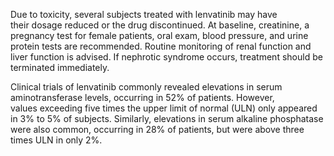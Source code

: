 Due to toxicity, several subjects treated with lenvatinib may have their dosage reduced or the drug discontinued. At baseline, creatinine, a pregnancy test for female patients, oral exam, blood pressure, and urine protein tests are recommended. Routine monitoring of renal function and liver function is advised. If nephrotic syndrome occurs, treatment should be terminated immediately.

Clinical trials of lenvatinib commonly revealed elevations in serum aminotransferase levels, occurring in 52% of patients. However, values exceeding five times the upper limit of normal (ULN) only appeared in 3% to 5% of subjects. Similarly, elevations in serum alkaline phosphatase were also common, occurring in 28% of patients, but were above three times ULN in only 2%.